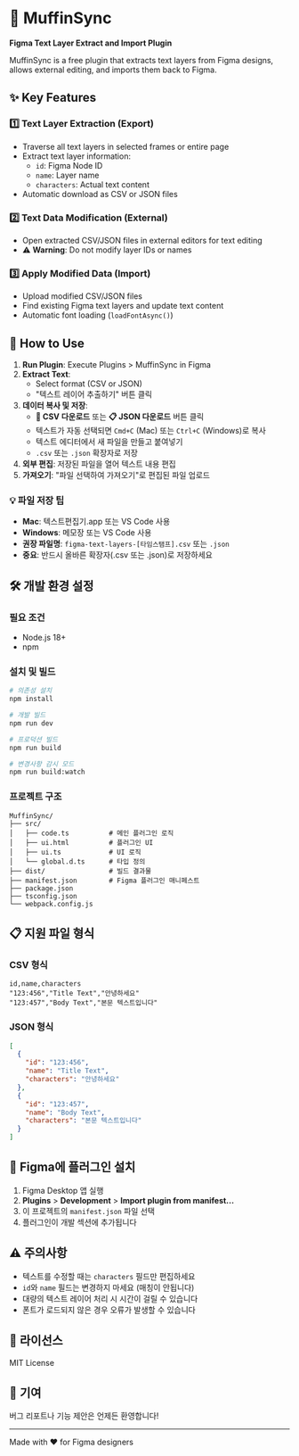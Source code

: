 # 🧁 MuffinSync

**Figma Text Layer Extract and Import Plugin**

MuffinSync is a free plugin that extracts text layers from Figma designs, allows external editing, and imports them back to Figma.

## ✨ Key Features

### 1️⃣ Text Layer Extraction (Export)
- Traverse all text layers in selected frames or entire page
- Extract text layer information:
  - `id`: Figma Node ID
  - `name`: Layer name  
  - `characters`: Actual text content
- Automatic download as CSV or JSON files

### 2️⃣ Text Data Modification (External)
- Open extracted CSV/JSON files in external editors for text editing
- ⚠️ **Warning**: Do not modify layer IDs or names

### 3️⃣ Apply Modified Data (Import)
- Upload modified CSV/JSON files
- Find existing Figma text layers and update text content
- Automatic font loading (`loadFontAsync()`)

## 🚀 How to Use

1. **Run Plugin**: Execute Plugins > MuffinSync in Figma
2. **Extract Text**: 
   - Select format (CSV or JSON)
   - "텍스트 레이어 추출하기" 버튼 클릭
3. **데이터 복사 및 저장**:
   - **📄 CSV 다운로드** 또는 **📋 JSON 다운로드** 버튼 클릭
   - 텍스트가 자동 선택되면 `Cmd+C` (Mac) 또는 `Ctrl+C` (Windows)로 복사
   - 텍스트 에디터에서 새 파일을 만들고 붙여넣기
   - `.csv` 또는 `.json` 확장자로 저장
4. **외부 편집**: 저장된 파일을 열어 텍스트 내용 편집
5. **가져오기**: "파일 선택하여 가져오기"로 편집된 파일 업로드

### 💡 파일 저장 팁
- **Mac**: 텍스트편집기.app 또는 VS Code 사용
- **Windows**: 메모장 또는 VS Code 사용  
- **권장 파일명**: `figma-text-layers-[타임스탬프].csv` 또는 `.json`
- **중요**: 반드시 올바른 확장자(.csv 또는 .json)로 저장하세요

## 🛠️ 개발 환경 설정

### 필요 조건
- Node.js 18+
- npm

### 설치 및 빌드
```bash
# 의존성 설치
npm install

# 개발 빌드
npm run dev

# 프로덕션 빌드  
npm run build

# 변경사항 감시 모드
npm run build:watch
```

### 프로젝트 구조
```
MuffinSync/
├── src/
│   ├── code.ts          # 메인 플러그인 로직
│   ├── ui.html          # 플러그인 UI
│   ├── ui.ts            # UI 로직
│   └── global.d.ts      # 타입 정의
├── dist/                # 빌드 결과물
├── manifest.json        # Figma 플러그인 매니페스트
├── package.json
├── tsconfig.json
└── webpack.config.js
```

## 📋 지원 파일 형식

### CSV 형식
```csv
id,name,characters
"123:456","Title Text","안녕하세요"
"123:457","Body Text","본문 텍스트입니다"
```

### JSON 형식
```json
[
  {
    "id": "123:456",
    "name": "Title Text", 
    "characters": "안녕하세요"
  },
  {
    "id": "123:457",
    "name": "Body Text",
    "characters": "본문 텍스트입니다"
  }
]
```

## 🔧 Figma에 플러그인 설치

1. Figma Desktop 앱 실행
2. **Plugins** > **Development** > **Import plugin from manifest...**
3. 이 프로젝트의 `manifest.json` 파일 선택
4. 플러그인이 개발 섹션에 추가됩니다

## ⚠️ 주의사항

- 텍스트를 수정할 때는 `characters` 필드만 편집하세요
- `id`와 `name` 필드는 변경하지 마세요 (매칭이 안됩니다)
- 대량의 텍스트 레이어 처리 시 시간이 걸릴 수 있습니다
- 폰트가 로드되지 않은 경우 오류가 발생할 수 있습니다

## 📄 라이선스

MIT License

## 🤝 기여

버그 리포트나 기능 제안은 언제든 환영합니다!

---

Made with ❤️ for Figma designers
